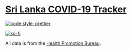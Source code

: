 # [Sri Lanka COVID-19 Tracker](https://sri-lanka-covid-19.now.sh/)

[![code style: prettier](https://img.shields.io/badge/code_style-prettier-ff69b4.svg?style=flat-square)](https://github.com/prettier/prettier)

[![ko-fi](https://www.ko-fi.com/img/githubbutton_sm.svg)](https://ko-fi.com/V7V5ZOMO)

All data is from the [Health Promotion Bureau](https://hpb.health.gov.lk/en).
